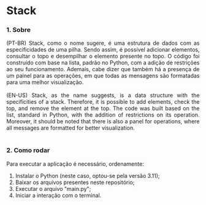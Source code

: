 # Stack

### 1. Sobre
<div align="justify">
  (PT-BR) Stack, como o nome sugere, é uma estrutura de dados com as especificidades de uma pilha. Sendo assim, é possível adicionar elementos, consultar o topo e
  desempilhar o elemento presente no topo. O código foi construído com base na lista, padrão no Python, com a adição de restrições ao seu funcionamento. Ademais,
  cabe dizer que também há a presença de um painel para as operações, em que todas as mensagens são formatadas para uma melhor visualização.
  <br><br>
  (EN-US) Stack, as the name suggests, is a data structure with the specificities of a stack. Therefore, it is possible to add elements, check the top, 
  and remove the element at the top. The code was built based on the list, standard in Python, with the addition of restrictions on its operation. 
  Moreover, it should be noted that there is also a panel for operations, where all messages are formatted for better visualization.
</div>
<br>

### 2. Como rodar
Para executar a aplicação é necessário, ordenamente:
1. Instalar o Python (neste caso, optou-se pela versão 3.11);
2. Baixar os arquivos presentes neste repositório;
3. Executar o arquivo "main.py";
4. Iniciar a interação com o terminal.
